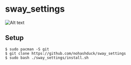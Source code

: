 # sway_settings
![Alt text](/blob/main/screenshots/screenshot.png "screenshot")

## Setup
```
$ sudo pacman -S git
$ git clone https://github.com/nohashduck/sway_settings
$ sudo bash ./sway_settings/install.sh
```
